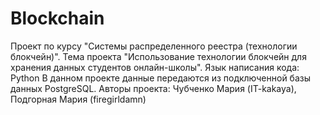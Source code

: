# Blockchain
Проект по курсу "Системы распределенного реестра (технологии блокчейн)". 
Тема проекта "Использование технологии блокчейн для хранения данных студентов онлайн-школы".
Язык написания кода: Python
В данном проекте данные передаются из подключенной базы данных PostgreSQL.
Авторы проекта: Чубченко Мария (IT-kakaya), Подгорная Мария (firegirldamn)
